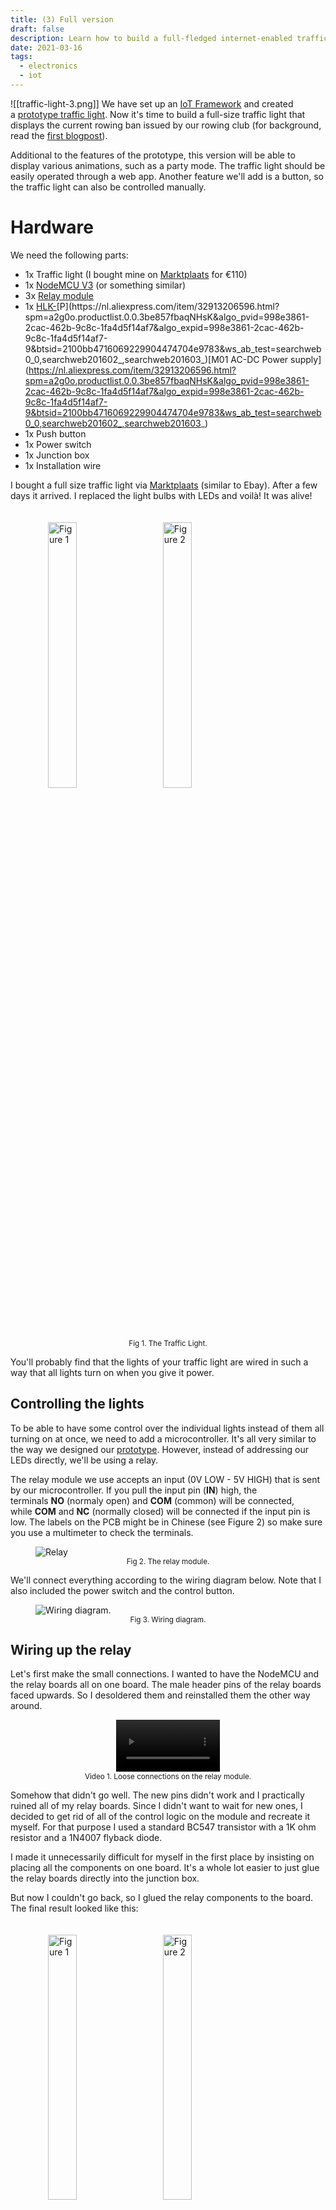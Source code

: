 ```yaml
---
title: (3) Full version
draft: false
description: Learn how to build a full-fledged internet-enabled traffic light.
date: 2021-03-16
tags:
  - electronics
  - iot
---
```

![[traffic-light-3.png]]
We have set up an [IoT Framework](traffic-light-1.md) and created a [prototype traffic light](traffic-light-2.md). Now it's time to build a full-size traffic light that displays the current rowing ban issued by our rowing club (for background, read the [first blogpost](traffic-light-1.md)).

Additional to the features of the prototype, this version will be able to display various animations, such as a party mode. The traffic light should be easily operated through a web app. Another feature we'll add is a button, so the traffic light can also be controlled manually.

# Hardware

We need the following parts:

- 1x Traffic light (I bought mine on [Marktplaats](https://www.marktplaats.nl/) for €110)
- 1x [NodeMCU V3](https://nl.aliexpress.com/item/4000055280006.html?spm=a2g0o.productlist.0.0.5fb27b5eqfQS0w&algo_pvid=eeaf6df4-1304-4ea3-93f4-7bd7a1bd0821&algo_expid=eeaf6df4-1304-4ea3-93f4-7bd7a1bd0821-4&btsid=2100bb4716069226083718443e9783&ws_ab_test=searchweb0_0,searchweb201602_,searchweb201603_) (or something similar)
- 3x [Relay module](https://nl.aliexpress.com/item/4000956019162.html?spm=a2g0o.productlist.0.0.2027ed13Gypgji&algo_pvid=965a5a84-71f7-494c-bc74-b3beef7ead3e&algo_expid=965a5a84-71f7-494c-bc74-b3beef7ead3e-3&btsid=2100bb4716069228422712620e9783&ws_ab_test=searchweb0_0,searchweb201602_,searchweb201603_)
- 1x [HLK-](https://nl.aliexpress.com/item/32913206596.html?spm=a2g0o.productlist.0.0.3be857fbaqNHsK&algo_pvid=998e3861-2cac-462b-9c8c-1fa4d5f14af7&algo_expid=998e3861-2cac-462b-9c8c-1fa4d5f14af7-9&btsid=2100bb4716069229904474704e9783&ws_ab_test=searchweb0_0,searchweb201602_,searchweb201603_)[P](https://nl.aliexpress.com/item/32913206596.html?spm=a2g0o.productlist.0.0.3be857fbaqNHsK&algo_pvid=998e3861-2cac-462b-9c8c-1fa4d5f14af7&algo_expid=998e3861-2cac-462b-9c8c-1fa4d5f14af7-9&btsid=2100bb4716069229904474704e9783&ws_ab_test=searchweb0_0,searchweb201602_,searchweb201603_)[M01 AC-DC Power supply](https://nl.aliexpress.com/item/32913206596.html?spm=a2g0o.productlist.0.0.3be857fbaqNHsK&algo_pvid=998e3861-2cac-462b-9c8c-1fa4d5f14af7&algo_expid=998e3861-2cac-462b-9c8c-1fa4d5f14af7-9&btsid=2100bb4716069229904474704e9783&ws_ab_test=searchweb0_0,searchweb201602_,searchweb201603_)
- 1x Push button
- 1x Power switch
- 1x Junction box
- 1x Installation wire

I bought a full size traffic light via [Marktplaats](https://www.marktplaats.nl/) (similar to Ebay). After a few days it arrived. I replaced the light bulbs with LEDs and voilà! It was alive!


<figure >
	<img src="full-traffic-light-1.jpg" alt="Figure 1" width="33%" style="margin:20px!important">
	<img src="full-traffic-light-2.jpg" alt="Figure 2" width="33%" style="margin:20px!important">
	<figcaption><center><small>Fig 1. The Traffic Light.</center></small></figcaption>
</figure>
You'll probably find that the lights of your traffic light are wired in such a way that all lights turn on when you give it power.

## Controlling the lights

To be able to have some control over the individual lights instead of them all turning on at once, we need to add a microcontroller. It's all very similar to the way we designed our [prototype](https://joszuijderwijk.nl/smart-traffic-light-2/). However, instead of addressing our LEDs directly, we'll be using a relay.

The relay module we use accepts an input (0V LOW - 5V HIGH) that is sent by our microcontroller. If you pull the input pin (**IN**) high, the terminals **NO** (normaly open) and **COM** (common) will be connected, while **COM** and **NC** (normally closed) will be connected if the input pin is low. The labels on the PCB might be in Chinese (see Figure 2) so make sure you use a multimeter to check the terminals.

<figure>
  <img
  src="../../imgs/relay.png"
  alt="Relay">
  <figcaption><center><small>Fig 2. The relay module.</center></small></figcaption>
</figure>

We'll connect everything according to the wiring diagram below. Note that I also included the power switch and the control button.

<figure>
  <img
  src="../../imgs/Schematic_Stoplicht-2_2021-02-20-1.svg"
  alt="Wiring diagram."
  id="fig3">
  <figcaption><center><small>Fig 3. Wiring diagram.</center></small></figcaption>
</figure>

## Wiring up the relay

Let's first make the small connections. I wanted to have the NodeMCU and the relay boards all on one board. The male header pins of the relay boards faced upwards. So I desoldered them and reinstalled them the other way around.


<center>
<video style="width:33%" controls>
  <source src="../../imgs/relay.mp4" type="video/mp4">
  Your browser does not support the video tag.
</video>
</center>
<figcaption><center><small>Video 1. Loose connections on the relay module.</center></small></figcaption>

Somehow that didn't go well. The new pins didn't work and I practically ruined all of my relay boards. Since I didn't want to wait for new ones, I decided to get rid of all of the control logic on the module and recreate it myself. For that purpose I used a standard BC547 transistor with a 1K ohm resistor and a 1N4007 flyback diode.

I made it unnecessarily difficult for myself in the first place by insisting on placing all the components on one board. It's a whole lot easier to just glue the relay boards directly into the junction box.

But now I couldn't go back, so I glued the relay components to the board. The final result looked like this:

<figure >
	<img src="IMG_20201126_021117-1152x1536.jpg" alt="Figure 1" width="33%" style="margin:20px!important">
	<img src="IMG_20201126_021122-1152x1536.jpg" alt="Figure 2" width="33%" style="margin:20px!important">
	<figcaption><center><small>Fig. 4. The relay boards are wired up.</center></small></figcaption>
</figure>

<center>
<video style="width:25%" controls>
  <source src="../../imgs/testing-relay.mp4" type="video/mp4">
  Your browser does not support the video tag.
</video>
</center>
<figcaption><center><small>Video 2. Testing the circuit.</center></small></figcaption>

The push button is connected to a GPIO and GND. Using the internal pull-up (this is done in code), we can detect whether it is pressed.

## Wiring up the lights
While I was working on the relay boards, my friend Marte wired up the lights according to the schematic in [Figure 3](#fig3)

We inserted the microcontroller into the junction box. It was a bit of a hassle to screw all of the installation wires into the terminals because of the lack of space left in the junction box.

<figure >
	<img src="WhatsApp-Image-2021-01-21-at-15.10.50-1-1536x1152.jpeg" alt="Figure 1" width="33%" style="margin:20px!important">
	<img src="WhatsApp-Image-2021-01-21-at-15.10.50-1536x1152.jpeg" alt="Figure 2" width="33%" style="margin:20px!important">
	<figcaption><center><small>Fig.5 : All of the electonics inside the traffic light.</center></small></figcaption>
</figure>As you can see, the Hi-Link AC-DC module is placed outside of the box. This is definitely not the ideal way to attach the module to the case, but the traffic light is not intended for outdoor use anyway.

Aaaaaaaaand it works! Admittedly not after one try... I accidently swapped the green and the red light, so I had to fix that programmatically.

<center>
<video style="width:33%" controls>
  <source src="../../imgs/WhatsApp-Video-2021-01-22-at-19.36.19.mp4" type="video/mp4">
  Your browser does not support the video tag.
</video>
</center>
<figcaption><center><small>Video 3. It's alive!</center></small></figcaption>

# Software

Now we got the hardware part out of the way, we still need software to drive the traffic light.

> 💡**Source:**  The source code for this project is publicly accesible via [GitHub](https://github.com/iovidius/smart-traffic-light/blob/main/stoplicht.ino).

The traffic light has the following features:

- Show the current rowing ban
    - In rowing ban mode, turn on or off the green light, since this light will be on 90% of the time
- Show different animations
- Manual control (i.e. switch modes)
- Remote control
- Firmware updates over the air
- WiFi configuration (through [WiFiManager](http://wifimanager/))
- Turn on or off according to a time scheme

I already discussed and implemented some of these feature in the prototype (MQTT connection, WiFi manager, some animations). In this post I'll focus on the new features.

## Animations

Since the traffic light is placed inside, I thought it'd be cool to add some animation effects so that it could be used while partying or as a decorative light. I included the following animations (see [Video 4](#video4)):

- Party mode (a flashy animation)
- Random mode (lights turn on and off randomly]
- Off mode (all lights are off)
- On mode (all lights are on)

I implemented the animations as a nested array of booleans, each representing the state of one light. The _random_ animation is implemented the following way:

```c
void randomAnimation(){
  int r = random(8) + 1;
  setLights(r % 2, r % 3, r % 4);
}
```

Note that in the implementation above at least one light is always on.

## Manual control

On the side of the traffic light, I added a big red push button. This button makes it possible for a user to interact with the traffic light. The software differentiates between _short_ and _long_ button presses.

A short button press toggles the `showGreen` state. This flag determines whether the green light is shown in 'rowing ban mode'.

A long button press will bring the device in 'animation mode' in which the user can navigate through the animation using short button presses. When arriving at the last animation (ON), the user will be taken back to 'rowing ban mode'.

## Remote control

With [Node-RED](https://nodered.org/) I built a simple dashboard, which makes remote access from anywhere in the world possible.

<figure>
  <img
  src="../../imgs/dashboard.png"
  alt="Dashboard.">
  <figcaption><center><small>Fig 6. Dashboard</center></small></figcaption>
</figure>

This is also where I added the timer. In Node-RED it's very simple to add this functionality. It's generally a good idea to make your devices modular, i.e. accepting input / providing output to be able to add another layer of logic afterwards.

## OTA Updates

Taking apart the whole thing for a software update is a very tedious task. Luckily we have Over The Air (OTA) updates. This practically means that you can upload new firmware through WiFi to your microcontroller.

For that purpose, I used [this Node-RED flow](https://flows.nodered.org/flow/888b4cd95250197eb429b2f40d188185) (modified) together with [this library](https://github.com/esp8266/Arduino/blob/master/libraries/ESP8266httpUpdate/src/ESP8266httpUpdate.h). The latter makes it possible to send a HTTP request to an update server (our Node-RED server!) to ask whether an update is available. It sends its current firmware version that is hardcoded. If the server version is higher, the server will respond with the firmware update. Note that the [WiFiClientSecure](https://github.com/espressif/arduino-esp32/tree/master/libraries/WiFiClientSecure) library is needed when requesting updates from a HTTPS server.

Now, to be able to update OTA, you have to trigger the update check. I added an MQTT topic (`vvb/update`) that leads to the device checking for updates whenever a message is sent to it.

I added the logic for checking the right name of the firmware and the MQTT topic that serves as the update topic (this could also be achieved by specifying the firmware name into a single, defined update topic). This makes it possible to update multiple devices running different firmware. Note that it is also possible to update multiple devices running the same firmware. The JSON file below is an example of a configuration file that I use for the OTA system.

```json
{
   "settings":[
      {
         "name":"stoplicht",
         "topic":"vvb/update",
         "latest":{
            "version":"1.0",
            "file":"/data/firmware/stoplicht/stoplicht_1.0.bin"
         }
      }
   ]
}
```

So, if you want to roll out a firmware update, it's as easy as doing the following steps:

1. Compile the source code to a .bin file
2. Upload the .bin file to the destined folder on your server
3. Edit the JSON file and also upload it to your server
4. Trigger the updater of the traffic light

Steps 2 and 3 could be automated by adding a file uploader to the update system. The full flow is included below.

```json
[{"id":"e9377d19.816dc","type":"http in","z":"f6336577.1bc9f8","name":"Receive Update Request","url":"update","method":"get","upload":false,"swaggerDoc":"","x":130,"y":320,"wires":[["8551578f.8af5d8","a1ae8f2d.f63a1"]]},{"id":"30fd7c07.857824","type":"mqtt out","z":"f6336577.1bc9f8","name":"Update message","topic":"","qos":"1","retain":"true","broker":"e7ca3249.6ee4f","x":1070,"y":200,"wires":[]},{"id":"44277341.eff32c","type":"inject","z":"f6336577.1bc9f8","name":"Trigger update","props":[{"p":"name","v":"stoplicht","vt":"str"}],"repeat":"","crontab":"","once":false,"onceDelay":0.1,"topic":"","x":120,"y":160,"wires":[["eb57067c.d5d248"]]},{"id":"8551578f.8af5d8","type":"switch","z":"f6336577.1bc9f8","name":"Check user agent","property":"req.headers.user-agent","propertyType":"msg","rules":[{"t":"neq","v":"ESP8266-http-Update","vt":"str"},{"t":"else"}],"checkall":"false","repair":false,"outputs":2,"x":390,"y":320,"wires":[["68f30d59.fc2a84"],["ff42fb92.516148"]]},{"id":"68f30d59.fc2a84","type":"change","z":"f6336577.1bc9f8","name":"Forbidden","rules":[{"t":"set","p":"statusCode","pt":"msg","to":"403","tot":"str"},{"t":"set","p":"payload","pt":"msg","to":"Forbidden","tot":"str"}],"action":"","property":"","from":"","to":"","reg":false,"x":1040,"y":320,"wires":[["132eb487.bc16fb"]]},{"id":"132eb487.bc16fb","type":"http response","z":"f6336577.1bc9f8","name":"Response","statusCode":"","headers":{},"x":1340,"y":360,"wires":[]},{"id":"ee2df76.ef08808","type":"change","z":"f6336577.1bc9f8","name":"No Update","rules":[{"t":"set","p":"statusCode","pt":"msg","to":"304","tot":"str"}],"action":"","property":"","from":"","to":"","reg":false,"x":1050,"y":360,"wires":[["132eb487.bc16fb"]]},{"id":"9894e289.9dab4","type":"file in","z":"f6336577.1bc9f8","name":"Load Firmware","filename":"","format":"","sendError":false,"x":1000,"y":500,"wires":[["b4cc75ad.14d338"]]},{"id":"70aba325.bf515c","type":"catch","z":"f6336577.1bc9f8","name":"File error","scope":["9894e289.9dab4"],"uncaught":false,"x":1040,"y":420,"wires":[["1b28cf87.fcf9e","ee2df76.ef08808"]]},{"id":"1b28cf87.fcf9e","type":"debug","z":"f6336577.1bc9f8","name":"Firmware file error","active":true,"tosidebar":true,"console":false,"tostatus":false,"complete":"error","targetType":"msg","statusVal":"","statusType":"auto","x":1370,"y":440,"wires":[]},{"id":"ff42fb92.516148","type":"file in","z":"f6336577.1bc9f8","name":"Load settings","filename":"/data/firmware/settings.json","format":"utf8","sendError":false,"x":490,"y":400,"wires":[["d019f6b2.34a7a8"]]},{"id":"d019f6b2.34a7a8","type":"json","z":"f6336577.1bc9f8","name":"","property":"payload","action":"","pretty":false,"x":630,"y":400,"wires":[["452789ce.c201f8"]]},{"id":"eb57067c.d5d248","type":"file in","z":"f6336577.1bc9f8","name":"Load settings","filename":"/data/firmware/settings.json","format":"utf8","sendError":false,"x":290,"y":160,"wires":[["a0ecf9f0.626ef8"]]},{"id":"a0ecf9f0.626ef8","type":"json","z":"f6336577.1bc9f8","name":"","property":"payload","action":"","pretty":false,"x":430,"y":160,"wires":[["e165242f.f922f8"]]},{"id":"8f069645.1a3b58","type":"comment","z":"f6336577.1bc9f8","name":"","info":"Vergeet niet in te stellen welke firmware er moet worden geüpdatet!\n\nNeem bij vragen contact op met [Jos Zuijderwijk](mailto:hoi@joszuijderwijk.nl).","x":110,"y":120,"wires":[]},{"id":"e165242f.f922f8","type":"function","z":"f6336577.1bc9f8","name":"find fw data","func":"for (var i in msg.payload.settings){\n var item = msg.payload.settings[i]\n if (item.name == msg.name){\n msg.payload = item;\n return msg;\n }\n}\n\n// not found! error\nmsg.payload = \"404\";\nreturn msg;","outputs":1,"noerr":0,"initialize":"","finalize":"","x":590,"y":160,"wires":[["f1531d6a.0657d"]]},{"id":"f1531d6a.0657d","type":"switch","z":"f6336577.1bc9f8","name":"found?","property":"payload","propertyType":"msg","rules":[{"t":"eq","v":"404","vt":"str"},{"t":"else"}],"checkall":"true","repair":false,"outputs":2,"x":730,"y":160,"wires":[["cc91223e.9aec2"],["baa0a8e0.734d98"]]},{"id":"cc91223e.9aec2","type":"debug","z":"f6336577.1bc9f8","name":"Not found!","active":false,"tosidebar":true,"console":false,"tostatus":false,"complete":"true","targetType":"full","statusVal":"","statusType":"auto","x":890,"y":120,"wires":[]},{"id":"baa0a8e0.734d98","type":"change","z":"f6336577.1bc9f8","name":"","rules":[{"t":"set","p":"topic","pt":"msg","to":"payload.topic","tot":"msg"},{"t":"set","p":"payload","pt":"msg","to":"payload.latest.version","tot":"msg"}],"action":"","property":"","from":"","to":"","reg":false,"x":880,"y":200,"wires":[["30fd7c07.857824"]]},{"id":"452789ce.c201f8","type":"function","z":"f6336577.1bc9f8","name":"check fw data","func":"var fw = JSON.parse(msg.req.headers[\"x-esp8266-version\"]);\n\nfor (var i in msg.payload.settings){\n var item = msg.payload.settings[i]\n if (item.name == fw.name){\n \n //check version\n if (item.version == fw.version){\n msg.payload = \"304\";\n return msg;\n }else{\n msg.filename = item.latest.file;\n msg.req = fw;\n return msg;\n }\n\n }\n}\n\n// not found! error\nmsg.payload = \"404\";\nreturn msg;","outputs":1,"noerr":0,"initialize":"","finalize":"","x":620,"y":460,"wires":[["6664c2.0ab02b4"]]},{"id":"6664c2.0ab02b4","type":"switch","z":"f6336577.1bc9f8","name":"check version","property":"payload","propertyType":"msg","rules":[{"t":"eq","v":"404","vt":"str"},{"t":"eq","v":"304","vt":"str"},{"t":"else"}],"checkall":"true","repair":false,"outputs":3,"x":840,"y":400,"wires":[["ee2df76.ef08808"],["ee2df76.ef08808"],["9894e289.9dab4"]]},{"id":"b4cc75ad.14d338","type":"change","z":"f6336577.1bc9f8","name":"Update!","rules":[{"t":"set","p":"statusCode","pt":"msg","to":"200","tot":"str"}],"action":"","property":"","from":"","to":"","reg":false,"x":1160,"y":500,"wires":[["132eb487.bc16fb"]]},{"id":"a1ae8f2d.f63a1","type":"debug","z":"f6336577.1bc9f8","name":"","active":true,"tosidebar":true,"console":false,"tostatus":false,"complete":"true","targetType":"full","statusVal":"","statusType":"auto","x":340,"y":260,"wires":[]},{"id":"e7ca3249.6ee4f","type":"mqtt-broker","name":"Orca Broker","broker":"mqtt.orcaroeien.nl","port":"1883","clientid":"Orca IOT","usetls":false,"compatmode":false,"keepalive":"60","cleansession":true,"birthTopic":"","birthQos":"0","birthPayload":"","closeTopic":"","closeQos":"0","closePayload":"","willTopic":"","willQos":"0","willPayload":""}]
```

# Result

<center>
<iframe id="video4" width="560" height="315" src="https://www.youtube.com/embed/0nWFojlPRRk" frameborder="0" allowfullscreen></iframe>

</center>
<figcaption><center><small>Video 4. Demo of Party Mode / Random Mode.</center></small></figcaption>